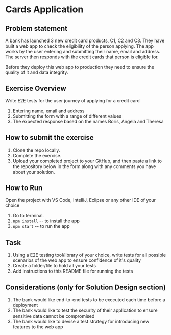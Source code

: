 # Cards Application

## Problem statement

A bank has launched 3 new credit card products, C1, C2 and C3. They have built a web app to check the eligibility of the person applying. The app works by the user entering and submitting their name, email and address. The server then responds with the credit cards that person is eligible for.

Before they deploy this web app to production they need to ensure the quality of it and data integrity.

## Exercise Overview

Write E2E tests for the user journey of applying for a credit card

1. Entering name, email and address
2. Submitting the form with a range of different values
3. The expected response based on the names Boris, Angela and Theresa

## How to submit the exercise

1. Clone the repo locally.
2. Complete the exercise.
3. Upload your completed project to your GitHub, and then paste a link to the repository below in the form along with any comments you have about your solution.

## How to Run

Open the project with VS Code, IntelliJ, Eclipse or any other IDE of your choice

1. Go to terminal.
2. `npm install` -- to install the app
3. `npm start` -- to run the app

## Task

1. Using a E2E testing tool/library of your choice, write tests for all possible scenarios of the web app to ensure confidence of it's quality
2. Create a folder/file to hold all your tests
3. Add instructions to this README file for running the tests

## Considerations (only for Solution Design section)

1. The bank would like end-to-end tests to be executed each time before a deployment
2. The bank would like to test the security of their application to ensure sensitive data cannot be compromised
3. The bank would like to devise a test strategy for introducing new features to the web app
